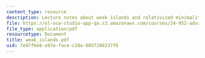 ```yaml
---
content_type: resource
description: Lecture notes about weak islands and relativized minimality.
file: https://ol-ocw-studio-app-qa.s3.amazonaws.com/courses/24-952-advanced-syntax-spring-2007/7e97f6e8a97efacec20a6057286237f6_weak_islands.pdf
file_type: application/pdf
resourcetype: Document
title: weak_islands.pdf
uid: 7e97f6e8-a97e-face-c20a-6057286237f6
---
```

